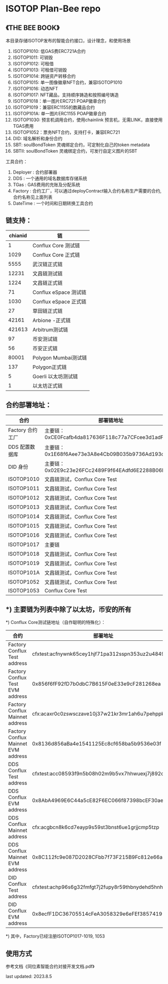 # ISOTOP Plan-Bee repo
## 《THE BEE BOOK》 

本目录存储ISOTOP发布的智能合约接口，设计理念，和使用场景  
1. ISOTOP1010: 低GAS费ERC721A合约  
2. ISOTOP1011: 可销毁  
3. ISOTOP1012: 可租借 
4. ISOTOP1013: 可租借可销毁  
5. ISOTOP1014: 跨链资产转移合约  
6. ISOTOP1015: 单一图像徽章NFT合约，兼容ISOTOP1010   
7. ISOTOP1016: 动态NFT   
8. ISOTOP1017: NFT藏品，支持顺序铸造和按照编号铸造 
9. ISOTOP1018：单一图片ERC721 POAP徽章合约
10. ISOTOP1019：兼容ERC1155的数藏品合约
11. ISOTOP101A: 单一图片ERC1155 POAP徽章合约
12. ISOTOP1030: 预言机调用合约，使用chainlink 预言机，无需LINK，直接使用TGAS费用  
13. ISOTOP1052：票务NFT合约，支持打卡，兼容ERC721
14. DID: 域名解析和身份合约
15. SBT: soulBondToken 灵魂绑定合约，可定制化自己的token metadata
16. SBTII: soulBondToken 灵魂绑定合约，可发行自定义图片的SBT

工具合约：  
1. Deployer : 合约部署器  
2. DDS :  一个通用的域名数据库存储系统  
3. TGas : GAS费用的充账及分配系统  
4. Factory : 合约工厂，可以通过deployContract输入合约名称生产需要的合约, 合约名称见上面列表  
5. DateTime : 一个时间和日期转换工具合约  


## 链支持：

|     chianid    |     链                       |
|----------------|------------------------------|
|     1          |     Conflux Core 测试链      |
|     1029       |     Conflux Core 正式链      |
|     5555       |     武汉链正式链             |
|     12231      |     文昌链测试链             |
|     1224       |     文昌链正式链             |
|     71         |     Conflux eSpace 测试链    |
|     1030       |     Conflux eSpace 正式链    |
|     27         |     草田链正式链             |
|     42161      |     Arbione -正式链          |
|     421613     |     Arbitrum测试链           |
|     97         |     币安测试链               |
|     56         |     币安正式链               |
|     80001      |     Polygon Mumbai测试链     |
|     137        |     Polygon正式链            |
|     5          |     Goerli 以太坊测试链      |
|     1          |     以太坊正式链             |

## 合约部署地址：

|     合约                |     部署链地址                                          |
|-------------------------|-------------------------------------------------------|
|     Factory 合约工厂    |     主要链：0xCE0Fcafb4da817636F118c77a7CFcee3d1adF000   |
|     DDS 配置数据库      |     主要链：0x1E68f6Aee73e3A8e4Cb09B035b9736Ad193c1001   |
|     DID 身份            |     主要链：0x02E9c23e26FCc2489F9f64EAdfd6E2288B06D002  |
|     ISOTOP1010          |     文昌链测试，Conflux Core Test                       |
|     ISOTOP1011          |     文昌链测试，Conflux Core Test                       |
|     ISOTOP1012          |     文昌链测试，Conflux Core Test                       |
|     ISOTOP1013          |     文昌链测试，Conflux Core Test                       |
|     ISOTOP1014          |     文昌链测试，Conflux Core Test                       |
|     ISOTOP1015          |     文昌链测试，Conflux Core Test                       |
|     ISOTOP1016          |     文昌链测试，Conflux Core Test                       |
|     ISOTOP1017          |     主要链                                             |
|     ISOTOP1018          |     文昌链测试，Conflux Core Test                       |
|     ISOTOP1019          |     文昌链测试，Conflux Core Test                       |
|     ISOTOP101A          |     文昌链测试，Conflux Core Test                       |
|     ISOTOP1052          |     文昌链测试，Conflux Core Test                       |
|     ISOTOP1053          |     Conflux Core Test                                 |

*) 主要链为列表中除了以太坊，币安的所有    
---
*) Conflux Core测试链地址（自作聪明的特殊化）：   

| 合约 | 部署地址 |
|-------------------------|-------------------------------------------------------|
| Factory Conflux  Test address| cfxtest:acfnywnk65cey1hjf71pa312sspn353uz2u48491sb |
| Factory Conflux Test EVM address| 0x856f6fF92fD7b0dbC7B615F0eE33e9cF281268ea|
| Factory Conflux Mainnet address| cfx:acaxr0c0zswsczave10j37w21kr3mr1ah6u7pehppk |
| Factory Conflux Mainnet EVM address| 0x8136d856aBa4e1541125Ec8cf658ba5b9536e03f |
| DDS Conflux Test address| cfxtest:acc08593f9n5b08h02m9b5vx7hhwuexj7j892dzxuf |
| DDS Conflux EVM address| 0x8AbA4969E6C44a5cE82F6EC066f87398bcEF30ae |
| DDS Conflux Mainnet address| cfx:acgbcn8k6cd7eayp9s59st3bnst6ue1grjjcmp5tzp|
| DDS Conflux Mainnet EVM address|0x8C112fc9e087D2028CFbb7f73F215B9Fc812e66a|
| DID Conflux Test address | cfxtest:achp96s6g32fmfgt7j2fupy8r59thbnydehd5hnh7n |
| DID Conflux EVM address | 0x8ecfF1DC36705514cFeA3058329e6eFEf3857419 |

*) 其中，Factory已经注册ISOTOP1017-1019, 1053     

## 使用方式
参考文档《同位素智能合约对接开发文档.pdf》

last updated: 2023.8.5


